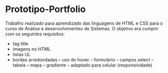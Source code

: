 # Prototipo-Portfolio
Trabalho realizado para aprendizado das linguagens de HTML e CSS para o curso de Análise e desenvolvimenteo de Sistemas.
O objetivo era cumprir com os seguintes requisitos:
- tag title
- imagens no HTML
- listas UL
- bordas arredondadas
– uso do hover
– formulário
– campos select
– tabela
– mapa
– gradiente
– adaptado para celular (responsividade)

